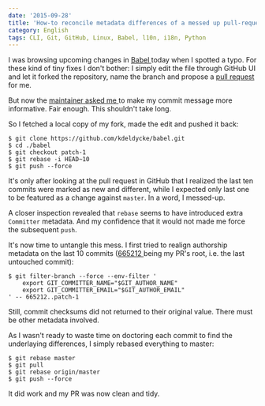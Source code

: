 ```yaml
---
date: '2015-09-28'
title: 'How-to reconcile metadata differences of a messed up pull-request '
category: English
tags: CLI, Git, GitHub, Linux, Babel, l10n, i18n, Python
---
```


I was browsing upcoming changes in [Babel
](https://github.com/python-babel/babel) today when I spotted a typo. For these
kind of tiny fixes I don't bother: I simply edit the file through GitHub UI and
let it forked the repository, name the branch and propose a [pull request
](https://github.com/python-babel/babel/pull/264) for me.

But now the [maintainer asked me
](https://github.com/python-babel/babel/pull/264#issuecomment-143711250) to
make my commit message more informative. Fair enough. This shouldn't take long.

So I fetched a local copy of my fork, made the edit and pushed it back:

```shell-session
$ git clone https://github.com/kdeldycke/babel.git
$ cd ./babel
$ git checkout patch-1
$ git rebase -i HEAD~10
$ git push --force
```

It's only after looking at the pull request in GitHub that I realized the last
ten commits were marked as new and different, while I expected only last one to
be featured as a change against `master`. In a word, I messed-up.

A closer inspection revealed that `rebase` seems to have introduced extra
`Committer` metadata. And my confidence that it would not made me force the
subsequent `push`.

It's now time to untangle this mess. I first tried to realign authorship
metadata on the last 10 commits ([665212
](https://github.com/python-babel/babel/commit/665212) being my PR's root, i.e.
the last untouched commit):

```shell-session
$ git filter-branch --force --env-filter '
    export GIT_COMMITTER_NAME="$GIT_AUTHOR_NAME"
    export GIT_COMMITTER_EMAIL="$GIT_AUTHOR_EMAIL"
' -- 665212..patch-1
```

Still, commit checksums did not returned to their original value. There must be
other metadata involved.

As I wasn't ready to waste time on doctoring each commit to find the
underlaying differences, I simply rebased everything to master:

```shell-session
$ git rebase master
$ git pull
$ git rebase origin/master
$ git push --force
```

It did work and my PR was now clean and tidy.
